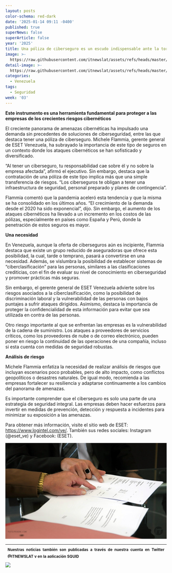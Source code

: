 ```yaml
---
layout: posts
color-schema: red-dark
date: '2025-01-14 09:11 -0400'
published: true
superNews: false
superArticle: false
year: '2025'
title: Una póliza de ciberseguro es un escudo indispensable ante la tormenta digital
image: >-
  https://raw.githubusercontent.com/itnewslat/assets/refs/heads/master/img/540x320/Documento-p.jpg
detail-image: >-
  https://raw.githubusercontent.com/itnewslat/assets/refs/heads/master/img/1024x680/Documento-g.jpg
categories:
  - Venezuela
tags:
  - Seguridad
week: '03'
---
```

**Este instrumento es una herramienta fundamental para proteger a las empresas de los crecientes riesgos cibernéticos** 

El creciente panorama de amenazas cibernéticas ha impulsado una demanda sin precedentes de soluciones de ciberseguridad, entre las que destaca tener una póliza de ciberseguro. Michele Flammia, gerente general de ESET Venezuela, ha subrayado la importancia de este tipo de seguros en un contexto donde los ataques cibernéticos se han sofisticado y diversificado.

“Al tener un ciberseguro, tu responsabilidad cae sobre él y no sobre la empresa afectada”, afirmó el ejecutivo. Sin embargo, destaca que la contratación de una póliza de este tipo implica más que una simple transferencia de riesgos. “Los ciberseguros te obligan a tener una infraestructura de seguridad, personal preparado y planes de contingencia”.

Flammia comentó que la pandemia aceleró esta tendencia y que la misma se ha consolidado en los últimos años. “El crecimiento de la demanda desde el 2020 ha sido exponencial”, dijo. Sin embargo, el aumento de los ataques cibernéticos ha llevado a un incremento en los costos de las pólizas, especialmente en países como España y Perú, donde la penetración de estos seguros es mayor.

**Una necesidad**

En Venezuela, aunque la oferta de ciberseguros aún es incipiente, Flammia destaca que existe un grupo reducido de aseguradoras que ofrece esta posibilidad, la cual, tarde o temprano, pasará a convertirse en una necesidad. Además, se vislumbra la posibilidad de establecer sistemas de “ciberclasificación” para las personas, similares a las clasificaciones crediticias, con el fin de evaluar su nivel de conocimiento en ciberseguridad y promover prácticas más seguras.

Sin embargo, el gerente general de ESET Venezuela advierte sobre los riesgos asociados a la ciberclasificación, como la posibilidad de discriminación laboral y la vulnerabilidad de las personas con bajos puntajes a sufrir ataques dirigidos. Asimismo, destaca la importancia de proteger la confidencialidad de esta información para evitar que sea utilizada en contra de las personas.

Otro riesgo importante al que se enfrentan las empresas es la vulnerabilidad de la cadena de suministro. Los ataques a proveedores de servicios críticos, como los proveedores de nube o de correo electrónico, pueden poner en riesgo la continuidad de las operaciones de una compañía, incluso si esta cuenta con medidas de seguridad robustas.

**Análisis de riesgo**

Michele Flammia enfatiza la necesidad de realizar análisis de riesgos que incluyan escenarios poco probables, pero de alto impacto, como conflictos geopolíticos o desastres naturales. De igual modo, recomienda a las empresas fortalecer su resiliencia y adaptarse continuamente a los cambios del panorama de amenazas.

Es importante comprender que el ciberseguro es solo una parte de una estrategia de seguridad integral. Las empresas deben hacer esfuerzos para invertir en medidas de prevención, detección y respuesta a incidentes para minimizar su exposición a las amenazas.

Para obtener más información, visite el sitio web de ESET: https://www.logintel.com/ve/. También sus redes sociales: Instagram (@eset_ve) y Facebook: (ESET).

![](https://raw.githubusercontent.com/itnewslat/assets/refs/heads/master/img/540x320/Documento-p.jpg)

<table style="height: 42px;" width="569">
<tbody>
<tr>
<td style="text-align: justify;"><sub><strong>Nuestras noticias también son publicadas a través de nuestra cuenta en Twitter <a href="https://twitter.com/itnewslat?lang=es">@ITNEWSLAT</a> y en la aplicación <a href="https://squidapp.co/en/">SQUID</a></strong></sub></td>
</tr>
</tbody>
</table>

<img src="https://tracker.metricool.com/c3po.jpg?hash=56f88a41e39ab42c063cc51676587a04"/>